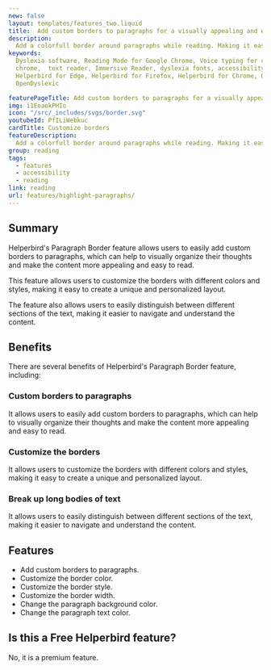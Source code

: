 ```yaml
---
new: false
layout: templates/features_two.liquid
title:  Add custom borders to paragraphs for a visually appealing and easy-to-read experience
description:
  Add a colorfull border around paragraphs while reading. Making it easier to break up long bodies of text, making it easier to read.
keywords:
  Dyslexia software, Reading Mode for Google Chrome, Voice typing for chrome, Text to speech for
  chrome,  text reader, Immersive Reader, dyslexia fonts, accessibility software, dyslexia software,
  Helperbird for Edge, Helperbird for Firefox, Helperbird for Chrome, Opendyslexic for Chrome,
  OpenDyslexic

featurePageTitle: Add custom borders to paragraphs for a visually appealing and easy-to-read experience
img: i1EeaekPHIo
icon: "/src/_includes/svgs/border.svg"
youtubeId: PfILiWebkuc
cardTitle: Customize borders
featureDescription:
  Add a colorfull border around paragraphs while reading. Making it easier to break up long bodies of text, making it easier to read.
group: reading
tags: 
  - features
  - accessibility
  - reading
link: reading
url: features/highlight-paragraphs/
---
```


## Summary

Helperbird's Paragraph Border feature allows users to easily add custom borders to paragraphs, which can help to visually organize their thoughts and make the content more appealing and easy to read. 

This feature allows users to customize the borders with different colors and styles, making it easy to create a unique and personalized layout. 

The feature also allows users to easily distinguish between different sections of the text, making it easier to navigate and understand the content.


## Benefits

There are several benefits of Helperbird's Paragraph Border feature, including:

### Custom borders to paragraphs
It allows users to easily add custom borders to paragraphs, which can help to visually organize their thoughts and make the content more appealing and easy to read.

### Customize the borders
It allows users to customize the borders with different colors and styles, making it easy to create a unique and personalized layout.

### Break up long bodies of text
It allows users to easily distinguish between different sections of the text, making it easier to navigate and understand the content.


## Features
- Add custom borders to paragraphs.
- Customize the border color.
- Customize the border style.
- Customize the border width.
- Change the paragraph background color.
- Change the paragraph text color.


## Is this a Free Helperbird feature?
No, it is a premium feature.
























